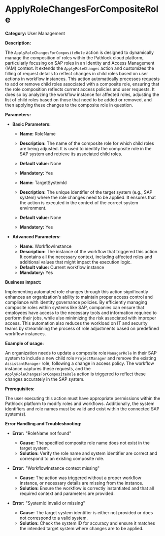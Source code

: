 # ApplyRoleChangesForCompositeRole

**Category:** User Management

**Description:** 

The `ApplyRoleChangesForCompositeRole` action is designed to dynamically manage the composition of roles within the Pathlock cloud platform, particularly focusing on SAP roles in an Identity and Access Management (IAM) context. It extends the `ApplyRoleChanges` action and customizes the filling of request details to reflect changes in child roles based on user actions in workflow instances. This action automatically processes requests to add or remove child roles associated with a composite role, ensuring that the role composition reflects current access policies and user requests. It does so by analyzing the workflow instance for affected roles, adjusting the list of child roles based on those that need to be added or removed, and then applying these changes to the composite role in question. 

**Parameters:** 

- **Basic Parameters:**
    - **Name:** RoleName
    - **Description:** The name of the composite role for which child roles are being adjusted. It is used to identify the composite role in the SAP system and retrieve its associated child roles.
    - **Default value:** None
    - **Mandatory:** Yes
    
    - **Name:** TargetSystemId
    - **Description:** The unique identifier of the target system (e.g., SAP system) where the role changes need to be applied. It ensures that the action is executed in the context of the correct system environment.
    - **Default value:** None
    - **Mandatory:** Yes

- **Advanced Parameters:**
    - **Name:** WorkflowInstance
    - **Description:** The instance of the workflow that triggered this action. It contains all the necessary context, including affected roles and additional values that might impact the execution logic.
    - **Default value:** Current workflow instance
    - **Mandatory:** Yes
    

**Business impact:** 

Implementing automated role changes through this action significantly enhances an organization's ability to maintain proper access control and compliance with identity governance policies. By efficiently managing composite roles within systems like SAP, companies can ensure that employees have access to the necessary tools and information required to perform their jobs, while also minimizing the risk associated with improper access. This automation also reduces the workload on IT and security teams by streamlining the process of role adjustments based on predefined workflow instances.

**Example of usage:** 

An organization needs to update a composite role `ManagerRole` in their SAP system to include a new child role `ProjectManager` and remove the existing `AssistantManager` role, following a change in access policy. The workflow instance captures these requests, and the `ApplyRoleChangesForCompositeRole` action is triggered to reflect these changes accurately in the SAP system.

**Prerequisites:** 

The user executing this action must have appropriate permissions within the Pathlock platform to modify roles and workflows. Additionally, the system identifiers and role names must be valid and exist within the connected SAP system(s).

**Error Handling and Troubleshooting:** 

- **Error:** "RoleName not found"
    - **Cause:** The specified composite role name does not exist in the target system.
    - **Solution:** Verify the role name and system identifier are correct and correspond to an existing composite role.
    
- **Error:** "WorkflowInstance context missing"
    - **Cause:** The action was triggered without a proper workflow instance, or necessary details are missing from the instance.
    - **Solution:** Ensure the workflow is correctly instantiated and that all required context and parameters are provided.

- **Error:** "SystemId invalid or missing"
    - **Cause:** The target system identifier is either not provided or does not correspond to a valid system.
    - **Solution:** Check the system ID for accuracy and ensure it matches the intended target system where changes are to be applied.